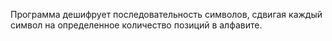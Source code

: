 Программа дешифрует последовательность символов, сдвигая каждый символ на определенное количество позиций в алфавите.
